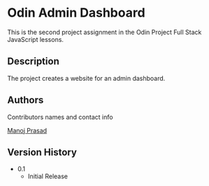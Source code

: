 # Odin Admin Dashboard

This is the second project assignment in the Odin Project Full Stack JavaScript lessons.

## Description

The project creates a website for an admin dashboard.

## Authors

Contributors names and contact info

[Manoj Prasad](mailto:manoj.the.yogi@gmail.com)

## Version History

* 0.1
    * Initial Release